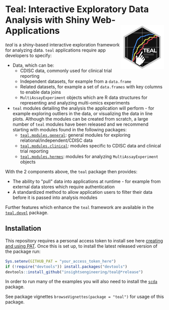 # Teal: Interactive Exploratory Data Analysis with Shiny Web-Applications <a href='https://github.com/insightsengineering/teal'><img src="man/figures/teal.png" align="right" height="139" style="max-width: 100%;"/></a  >

*teal* is a shiny-based interactive exploration framework for analyzing data. `teal` applications require app developers to specify:

- Data, which can be:
  - CDISC data, commonly used for clinical trial reporting
  - Independent datasets, for example from a `data.frame`
  - Related datasets, for example a set of `data.frames` with key columns to enable data joins
  - `MultiAssayExperiment` objects which are R data structures for representing and analyzing multi-omics experiments
- `teal` modules detailing the analysis the application will perform - for example exploring outliers in the data, or visualizing the data in line plots.
  Although the modules can be created from scratch, a large number of `teal` modules have been released and we recommend starting with modules found in the following packages:
  - [`teal.modules.general`](https://github.com/insightsengineering/teal.modules.general): general modules for exploring relational/independent/CDISC data
  - [`teal.modules.clinical`](https://github.com/insightsengineering/teal.modules.clinical): modules specific to CDISC data and clinical trial reporting
  - [`teal.modules.hermes`](https://github.com/insightsengineering/teal.modules.hermes): modules for analyzing `MultiAssayExperiment` objects

With the 2 components above, the `teal` package then provides:

- The ability to "pull" data into applications at runtime - for example from external data stores which require authentication
- A standardized method to allow application users to filter their data before it is passed into analysis modules  

Further features which enhance the `teal` framework are available in the [`teal.devel`](https://github.com/insightsengineering/teal.devel) package.

## Installation

This repository requires a personal access token to install see here [creating and using PAT](https://docs.github.com/en/github/authenticating-to-github/keeping-your-account-and-data-secure/creating-a-personal-access-token). Once this is set up, to install the latest released version of the package run:

```r
Sys.setenv(GITHUB_PAT = "your_access_token_here")
if (!require("devtools")) install.packages("devtools")
devtools::install_github("insightsengineering/teal@*release")
```

In order to run many of the examples you will also need to install the [`scda`](https://github.com/insightsengineering/scda) package.

See package vignettes `browseVignettes(package = "teal")` for usage of this package.

